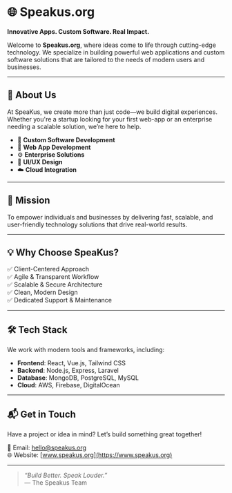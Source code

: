 # 🌐 Speakus.org

**Innovative Apps. Custom Software. Real Impact.**

Welcome to **Speakus.org**, where ideas come to life through cutting-edge technology. We specialize in building powerful web applications and custom software solutions that are tailored to the needs of modern users and businesses.

---

## 🚀 About Us

At SpeaKus, we create more than just code—we build digital experiences. Whether you're a startup looking for your first web-app or an enterprise needing a scalable solution, we’re here to help.

- 🔧 **Custom Software Development**
- 📱 **Web App Development**
- ⚙️ **Enterprise Solutions**
- 🎨 **UI/UX Design**
- ☁️ **Cloud Integration**

---

## 🎯 Mission

To empower individuals and businesses by delivering fast, scalable, and user-friendly technology solutions that drive real-world results.

---

## 💡 Why Choose SpeaKus?

✅ Client-Centered Approach  
✅ Agile & Transparent Workflow  
✅ Scalable & Secure Architecture  
✅ Clean, Modern Design  
✅ Dedicated Support & Maintenance

---

## 🛠️ Tech Stack

We work with modern tools and frameworks, including:

- **Frontend**: React, Vue.js, Tailwind CSS  
- **Backend**: Node.js, Express, Laravel  
- **Database**: MongoDB, PostgreSQL, MySQL  
- **Cloud**: AWS, Firebase, DigitalOcean

---

## 📬 Get in Touch

Have a project or idea in mind? Let’s build something great together!

📧 Email: [hello@speakus.org](mailto:hello@speakus.org)  
🌐 Website: [www.speakus.org](https://www.speakus.org)

---

> *“Build Better. Speak Louder.”*  
> — The Speakus Team
